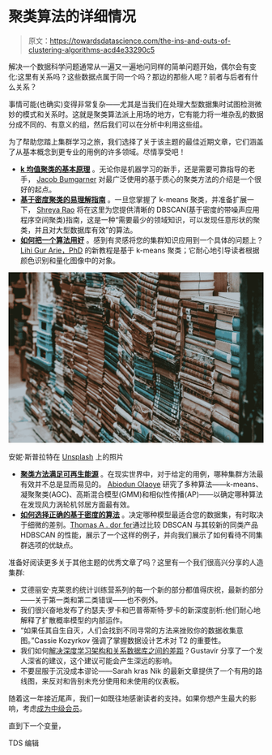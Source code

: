 # 聚类算法的详细情况

> 原文：<https://towardsdatascience.com/the-ins-and-outs-of-clustering-algorithms-acd4e33290c5>

解决一个数据科学问题通常从一遍又一遍地问同样的简单问题开始，偶尔会有变化:这里有关系吗？这些数据点属于同一个吗？那边的那些人呢？前者与后者有什么关系？

事情可能(也确实)变得非常复杂——尤其是当我们在处理大型数据集时试图检测微妙的模式和关系时。这就是聚类算法派上用场的地方，它有能力将一堆杂乱的数据分成不同的、有意义的组，然后我们可以在分析中利用这些组。

为了帮助您踏上集群学习之旅，我们选择了关于该主题的最佳近期文章，它们涵盖了从基本概念到更专业的用例的许多领域。尽情享受吧！

*   [**k 均值聚类的基本原理**](/breaking-it-down-k-means-clustering-e0ef0168688d) 。无论你是机器学习的新手，还是需要可靠指导的老手， [Jacob Bumgarner](https://medium.com/u/e1f3762eb90c?source=post_page-----acd4e33290c5--------------------------------) 对最广泛使用的基于质心的聚类方法的介绍是一个很好的起点。
*   [**基于密度聚类的易理解指南**](/dbscan-clustering-break-it-down-for-me-859650a723af) 。一旦您掌握了 k-means 聚类，并准备扩展一下， [Shreya Rao](https://medium.com/u/99b63de2f2c3?source=post_page-----acd4e33290c5--------------------------------) 将在这里为您提供清晰的 DBSCAN(基于密度的带噪声应用程序空间聚类)指南，这是一种“需要最少的领域知识，可以发现任意形状的聚类，并且对大型数据库有效”的算法。
*   [**如何把一个算法用好**](/image-color-segmentation-by-k-means-clustering-algorithm-5792e563f26e) 。感到有灵感将您的集群知识应用到一个具体的问题上？ [Lihi Gur Arie，PhD](https://medium.com/u/418175cbf131?source=post_page-----acd4e33290c5--------------------------------) 的新教程是基于 k-means 聚类；它耐心地引导读者根据颜色识别和量化图像中的对象。

![](img/34ed2cc13cc3d2e15a7df1cdc1eb1527.png)

安妮·斯普拉特在 [Unsplash](https://unsplash.com?utm_source=medium&utm_medium=referral) 上的照片

*   [**聚类方法满足可再生能源**](/evaluation-of-clustering-methods-for-discovering-wind-turbine-neighbors-27849dea14a2) 。在现实世界中，对于给定的用例，哪种集群方法最有效并不总是显而易见的。 [Abiodun Olaoye](https://medium.com/u/ec14ee65bc42?source=post_page-----acd4e33290c5--------------------------------) 研究了多种算法——k-means、凝聚聚类(AGC)、高斯混合模型(GMM)和相似性传播(AP)——以确定哪种算法在发现风力涡轮机邻居方面最有效。
*   [**如何选择正确的基于密度的算法**](/density-based-clustering-dbscan-vs-hdbscan-39e02af990c7) 。决定哪种模型最适合您的数据集，有时取决于细微的差别。[Thomas A . dor fer](https://medium.com/u/7c54f9b62b90?source=post_page-----acd4e33290c5--------------------------------)通过比较 DBSCAN 与其较新的同类产品 HDBSCAN 的性能，展示了一个这样的例子，并向我们展示了如何看待不同集群选项的优缺点。

准备好阅读更多关于其他主题的优秀文章了吗？这里有一个我们很高兴分享的人造集群:

*   艾德丽安·克莱恩的统计训练营系列的每一个新的部分都值得庆祝，最新的部分——关于第一类和第二类错误——也不例外。
*   我们很兴奋地发布了约瑟夫·罗卡和巴普蒂斯特·罗卡的新深度剖析:他们耐心地解释了扩散概率模型的内部运作。
*   “如果任其自生自灭，人们会找到不同寻常的方法来挫败你的数据收集意图。”Cassie Kozyrkov 强调了掌握数据设计艺术对 T2 的重要性。
*   我们如何[解决深度学习架构和关系数据库之间的差距](/towards-deep-learning-for-relational-databases-de9adce5bb00)？Gustavír 分享了一个发人深省的建议，这个建议可能会产生深远的影响。
*   不要屈服于沉没成本谬论——Sarah kras Nik 的最新文章提供了一个有用的路线图，来反对和告别未充分使用和未使用的仪表板。

随着这一年接近尾声，我们一如既往地感谢读者的支持。如果你想产生最大的影响，考虑[成为中级会员](https://bit.ly/tds-membership)。

直到下一个变量，

TDS 编辑
